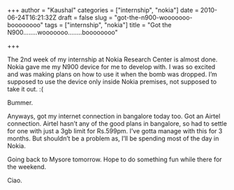 +++
author = "Kaushal"
categories = ["internship", "nokia"]
date = 2010-06-24T16:21:32Z
draft = false
slug = "got-the-n900-wooooooo-boooooooo"
tags = ["internship", "nokia"]
title = "Got the N900........wooooooo........boooooooo"

+++

The 2nd week of my internship at Nokia Research Center is almost done. Nokia gave me my N900 device for me to develop with. I was so excited and was making plans on how to use it when the bomb was dropped. I’m supposed to use the device only inside Nokia premises, not supposed to take it out. :(

Bummer.

Anyways, got my internet connection in bangalore today too. Got
an Airtel connection. Airtel hasn’t any of the good plans in bangalore, so had to settle for one with just a 3gb limit for Rs.599pm. I’ve gotta manage with this for 3 months. But shouldn’t be a problem as, I’ll be spending most of the day in Nokia.

Going back to Mysore tomorrow. Hope to do something fun while there for the weekend.

Ciao.
